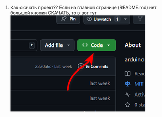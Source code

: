 1. Как скачать проект?? Если на главной странице (README.md) нет большой кнопки СКАЧАТЬ, то в вот тут 
![amogus](Images/download1.png)
